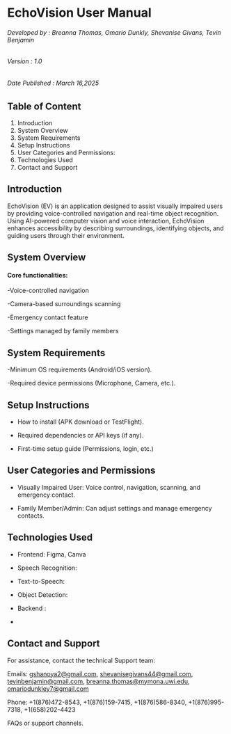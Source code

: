# EchoVision User Manual 

###### Developed by : Breanna Thomas, Omario Dunkly, Shevanise Givans, Tevin Benjamin

###### Version : 1.0

###### Date Published : March 16,2025

## Table of Content
1. Introduction
2. System Overview
3. System Requirements
4. Setup Instructions
5. User Categories and Permissions:
6. Technologies Used
7. Contact and Support


## Introduction
EchoVision (EV) is an application designed to assist visually impaired users by providing voice-controlled navigation and real-time object recognition. Using AI-powered computer vision and voice interaction, EchoVision enhances accessibility by describing surroundings, identifying objects, and guiding users through their environment.

## System Overview
#### Core functionalities:
-Voice-controlled navigation
  
-Camera-based surroundings scanning
  
-Emergency contact feature
  
-Settings managed by family members

## System Requirements
-Minimum OS requirements (Android/iOS version).
  
-Required device permissions (Microphone, Camera, etc.).

## Setup Instructions
* How to install (APK download or TestFlight).
  
* Required dependencies or API keys (if any).
  
* First-time setup guide (Permissions, login, etc.)

## User Categories and Permissions
* Visually Impaired User: Voice control, navigation, scanning, and emergency contact.
  
* Family Member/Admin: Can adjust settings and manage emergency contacts.

## Technologies Used
* Frontend: Figma, Canva
  
* Speech Recognition: 
  
* Text-to-Speech: 
  
* Object Detection:
  
* Backend :
* 
## Contact and Support

For assistance, contact the technical Support team:

Emails: 
gshanoya2@gmail.com, shevanisegivans44@gmail.com, tevinbenjamin@gmail.com, breanna.thomas@mymona.uwi.edu, omariodunkley7@gmail.com 

Phone: 
+1(876)472-8543, +1(876)159-7415, +1(876)586-8340, +1(876)995-7318, +1(658)202-4423

FAQs or support channels.




  




